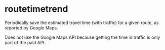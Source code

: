 routetimetrend
==============

Periodically save the estimated travel time (with traffic) for a given route, as reported by Google Maps.

Does not use the Google Maps API because getting the time in traffic is only part of the paid API.
